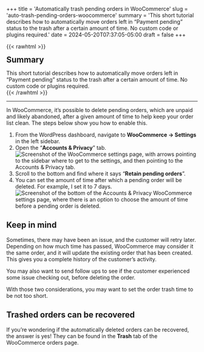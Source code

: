 +++
title = 'Automatically trash pending orders in WooCommerce'
slug = 'auto-trash-pending-orders-woocommerce'
summary = 'This short tutorial describes how to automatically move orders left in “Payment pending” status to the trash after a certain amount of time. No custom code or plugins required.'
date = 2024-05-20T07:37:05-05:00
draft = false
+++

{{< rawhtml >}}
<div class="rounded-lg px-8 py-8 bg-[#9D6095E3] text-gray-50 text-lg">
	<h2 class="text-gray-50" style="margin-top: 0; margin-bottom: 0.6rem;">Summary</h2>
	<p style="margin-bottom: 0;">This short tutorial describes how to automatically move orders left in “Payment pending” status to the trash after a certain amount of time. No custom code or plugins required.</p>
</div>
{{< /rawhtml >}}

***

In WooCommerce, it’s possible to delete pending orders, which are unpaid and likely abandoned, after a given amount of time to help keep your order list clean. The steps below show you how to enable this.

1. From the WordPress dashboard, navigate to **WooCommerce → Settings** in the left sidebar.
2. Open the “**Accounts & Privacy**” tab.
   ![Screenshot of the WooCommerce settings page, with arrows pointing to the sidebar where to get to the settings, and then pointing to the Accounts & Privacy tab.](/blog/auto-trash-pending-orders-woocommerce/auto-trash-pending-orders-1.png)
3. Scroll to the bottom and find where it says “**Retain pending orders**”.
4. You can set the amount of time after which a pending order will be deleted. For example, I set it to 7 days.
   ![Screenshot of the bottom of the Accounts & Privacy WooCommerce settings page, where there is an option to choose the amount of time before a pending order is deleted.](/blog/auto-trash-pending-orders-woocommerce/auto-trash-pending-orders-2.png)

## Keep in mind

Sometimes, there may have been an issue, and the customer will retry later. Depending on how much time has passed, WooCommerce may consider it the same order, and it will update the existing order that has been created. This gives you a complete history of the customer’s activity.

You may also want to send follow ups to see if the customer experienced some issue checking out, before deleting the order.

With those two considerations, you may want to set the order trash time to be not too short.

## Trashed orders can be recovered

If you’re wondering if the automatically deleted orders can be recovered, the answer is yes! They can be found in the **Trash** tab of the WooCommerce orders page.
